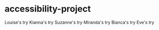 # accessibility-project
Louise's try
Kianna's try
Suzanne's try
Miranda's try
Bianca's try
Eve's try
